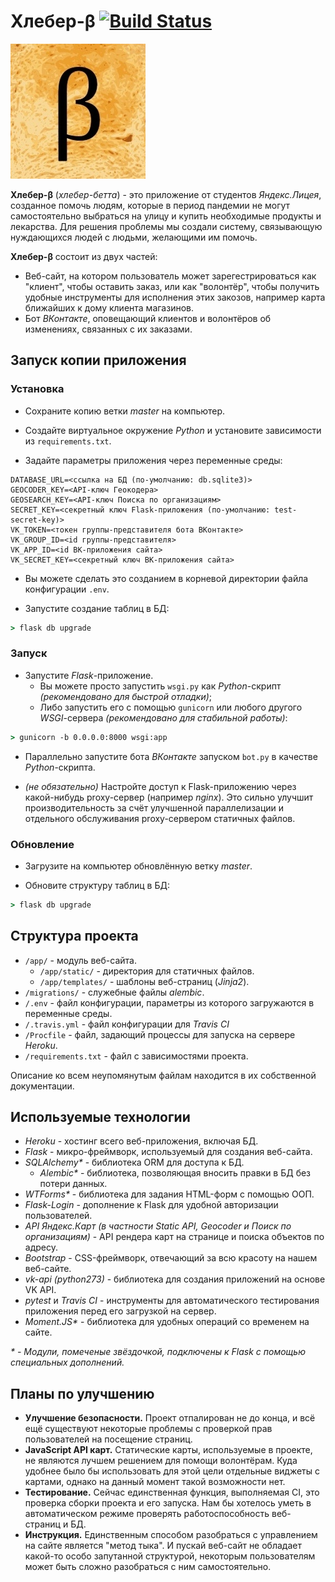 # Хлебер-β [![Build Status](https://travis-ci.com/deker104/hleber.svg?branch=master)](https://travis-ci.com/deker104/hleber)

![Логотип Хлебер-β](./app/static/img/icon.png)

**Хлебер-β** (_хлебер-бетта_) - это приложение от студентов _Яндекс.Лицея_, созданное помочь людям, которые в период пандемии не могут самостоятельно выбраться на улицу и купить необходимые продукты и лекарства.
Для решения проблемы мы создали систему, связывающую нуждающихся людей с людьми, желающими им помочь.

**Хлебер-β** состоит из двух частей:
- Веб-сайт, на котором пользователь может зарегестрироваться как "клиент", чтобы оставить заказ, или как "волонтёр", чтобы получить удобные инструменты для исполнения этих закозов, например карта ближайших к дому клиента магазинов.
- Бот _ВКонтакте_, оповещающий клиентов и волонтёров об изменениях, связанных с их заказами.

## Запуск копии приложения

### Установка

- Сохраните копию ветки _master_ на компьютер.

- Создайте виртуальное окружение _Python_ и установите зависимости из `requirements.txt`.

- Задайте параметры приложения через переменные среды:

```
DATABASE_URL=<ссылка на БД (по-умолчанию: db.sqlite3)>
GEOCODER_KEY=<API-ключ Геокодера>
GEOSEARCH_KEY=<API-ключ Поиска по организациям>
SECRET_KEY=<секретный ключ Flask-приложения (по-умолчанию: test-secret-key)>
VK_TOKEN=<токен группы-представителя бота ВКонтакте>
VK_GROUP_ID=<id группы-представителя>
VK_APP_ID=<id ВК-приложения сайта>
VK_SECRET_KEY=<секретный ключ ВК-приложения сайта>
```

- Вы можете сделать это созданием в корневой директории файла конфигурации `.env`.

- Запустите создание таблиц в БД:

```cmd
> flask db upgrade
```

### Запуск

- Запустите _Flask_-приложение.
    - Вы можете просто запустить `wsgi.py` как _Python_-скрипт _(рекомендовано для быстрой отладки)_;
    - Либо запустить его с помощью `gunicorn` или любого другого _WSGI_-сервера _(рекомендовано для стабильной работы)_:

```cmd
> gunicorn -b 0.0.0.0:8000 wsgi:app
```

- Параллельно запустите бота _ВКонтакте_ запуском `bot.py` в качестве _Python_-скрипта.

- _(не обязательно)_ Настройте доступ к Flask-приложению через какой-нибудь proxy-сервер (например _nginx_).
Это сильно улучшит производительность за счёт улучшенной параллелизации и отдельного обслуживания proxy-сервером статичных файлов.

### Обновление

- Загрузите на компьютер обновлённую ветку _master_.

- Обновите структуру таблиц в БД:

```cmd
> flask db upgrade
```

## Структура проекта

- `/app/` - модуль веб-сайта.
    - `/app/static/` - директория для статичных файлов.
    - `/app/templates/` - шаблоны веб-страниц (_Jinja2_).
- `/migrations/` - служебные файлы _alembic_.
- `/.env` - файл конфигурации, параметры из которого загружаются в переменные среды.
- `/.travis.yml` - файл конфигурации для _Travis CI_
- `/Procfile` - файл, задающий процессы для запуска на сервере _Heroku_.
- `/requirements.txt` - файл с зависимостями проекта.

Описание ко всем неупомянутым файлам находится в их собственной документации.

## Используемые технологии

- _Heroku_ - хостинг всего веб-приложения, включая БД.
- _Flask_ - микро-фреймворк, используемый для создания веб-сайта.
- _SQLAlchemy*_ - библиотека ORM для доступа к БД.
    - _Alembic*_ - библиотека, позволяющая вносить правки в БД без потери данных.
- _WTForms*_ - библиотека для задания HTML-форм с помощью ООП.
- _Flask-Login_ - дополнение к Flask для удобной авторизации пользователей.
- _API Яндекс.Карт (в частности Static API, Geocoder и Поиск по организациям)_ - API рендера карт на странице и поиска объектов по адресу.
- _Bootstrap_ - CSS-фреймворк, отвечающий за всю красоту на нашем веб-сайте.
- _vk-api (python273)_ - библиотека для создания приложений на основе VK API.
- _pytest_ и _Travis CI_ - инструменты для автоматического тестирования приложения перед его загрузкой на сервер. 
- _Moment.JS*_ - библиотека для удобных операций со временем на сайте.

_* - Модули, помеченые звёздочкой, подключены к Flask с помощью специальных дополнений._

## Планы по улучшению

- **Улучшение безопасности.**
Проект отпалирован не до конца, и всё ещё существуют некоторые проблемы с проверкой прав пользователей на посещение страниц.
- **JavaScript API карт.**
Статические карты, используемые в проекте, не являются лучшем решением для помощи волонтёрам.
Куда удобнее было бы использовать для этой цели отдельные виджеты с картами, однако на данный момент такой возможности нет.
- **Тестирование.**
Сейчас единственная функция, выполняемая CI, это проверка сборки проекта и его запуска.
Нам бы хотелось уметь в автоматическом режиме проверять работоспособность веб-страниц и БД.
- **Инструкция.**
Единственным способом разобраться с управлением на сайте является "метод тыка".
И пускай веб-сайт не обладает какой-то особо запутанной структурой, некоторым пользователям может быть сложно разобраться с ним самостоятельно.
